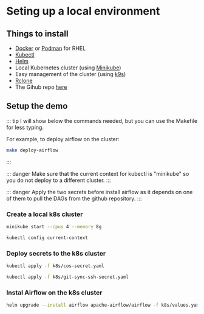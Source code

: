 
# Seting up a local environment

## Things to install

 - [Docker](https://www.docker.com/) or [Podman](https://podman.io/) for RHEL
 - [Kubectl](https://kubernetes.io/docs/tasks/tools/) 
 - [Helm](https://helm.sh/)
 - Local Kubernetes cluster (using [Minikube](https://minikube.sigs.k8s.io/docs/))
 - Easy management of the cluster (using [k9s](https://k9scli.io/)) 
 - [Rclone](https://rclone.org/)
 - The Gihub repo [here](https://github.kyndryl.net/eli-mayost/airflow-demo)

## Setup the demo

::: tip
I will show below the commands needed, but you can use the Makefile for less typing.

For example, to deploy airflow on the cluster:

```bash
make deploy-airflow 
```
:::

::: danger
Make sure that the current context for kubectl is "minikube"
so you do not deploy to a different cluster.
:::

::: danger
Apply the two secrets before install airflow as it depends on one of them
to pull the DAGs from the github repository.
:::

### Create a local k8s cluster

```bash
minikube start --cpus 4 --memory 8g
```

``` bash
kubectl config current-context
```
### Deploy secrets to the k8s cluster

```bash
kubectl apply -f k8s/cos-secret.yaml

kubectl apply -f k8s/git-sync-ssh-secret.yaml
```

### Instal Airflow on the k8s cluster

```bash
helm upgrade --install airflow apache-airflow/airflow -f k8s/values.yaml --debug
```


